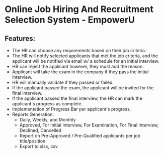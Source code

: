 # Online Job Hiring And Recruitment Selection System - EmpowerU

## Features:

-   The HR can choose any requirements based on their job criteria.
-   The HR will notify selected applicants that met the job criteria, and the applicant will be notified via email w/ a schedule for an initial interview.
-   HR can reject the applicant however, they must add the reason.
-   Applicant will take the exam in the company if they pass the initial interview.
-   HR will manually validate if they passed or failed.
-   If the applicant passed the exam, the applicant will be invited for the final interview.
-   If the applicant passed the final interview, the HR can mark the applicant's progress as complete.
-   Implementation of Progress Bar per applicant's progress.
-   Reports Generation:
    -   Daily, Weekly, and Monthly
    -   Approved, For Initial Interview, For Examination, For Final Interview, Declined, Cancelled
    -   Report on Pre-Approved / Pre-Qualified applicants per job title/position
    -   Export to xlsx, csv

